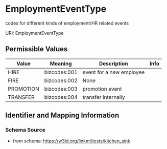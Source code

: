 # EmploymentEventType

codes for different kinds of employment/HR related events

URI: EmploymentEventType

## Permissible Values

| Value | Meaning | Description | Info |
| --- | --- | --- | --- |
| HIRE | bizcodes:001 | event for a new employee | |
| FIRE | bizcodes:002 | None | |
| PROMOTION | bizcodes:003 | promotion event | |
| TRANSFER | bizcodes:004 | transfer internally | |


## Identifier and Mapping Information







### Schema Source


* from schema: https://w3id.org/linkml/tests/kitchen_sink



